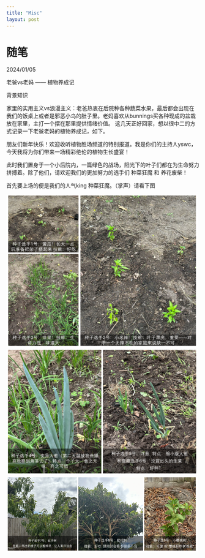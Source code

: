 ```yaml
---
title: "Misc"
layout: post
---
```

# 随笔

 2024/01/05

老爸vs老妈 —— 植物养成记

背景知识

家里的实用主义vs浪漫主义：老爸热衷在后院种各种蔬菜水果，最后都会出现在我们的饭桌上或者是邪恶小鸟的肚子里。老妈喜欢从bunnings买各种现成的盆栽放在家里，主打一个摆在那里提供情绪价值。
这几天正好回家，想以很中二的方式记录一下老爸老妈的植物养成记，如下。

朋友们新年快乐！欢迎收听植物胜场频道的特别报道。我是你们的主持人yswc，今天我将为你们带来一场精彩绝伦的植物生长盛宴！

此时我们置身于一个小后院内，一篇绿色的战场，阳光下的叶子们都在为生命努力拼搏着。除了他们，请欢迎我们的更加努力的选手们 种菜狂魔 和 养花废柴！

首先要上场的便是我们的人气king  种菜狂魔。（掌声）请看下图

<img src="/assets/veg1.png" alt="veg 1" width="500" height="400">

<img src="/assets/veg2.png" alt="veg 2" width="500" height="330">

<img src="/assets/veg3.png" alt="veg 3" width="500" height="200">
